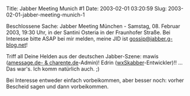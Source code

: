 Title: Jabber Meeting Munich #1
Date: 2003-02-01 03:20:59
Slug: 2003-02-01-jabber-meeting-munich-1


Beschlossene Sache: Jabber Meeting München - Samstag, 08. Februar 2003, 19:30
Uhr, in der Santini Osteria in der Fraunhofer Straße. Bei Interesse bitte ASAP
bei mir melden, meine JID ist [gossip@jabber.g-blog.net][1]!

Triff all Deine Helden aus der deutschen Jabber-Szene: mawis ([amessage.de- &
charente.de][2]-Admin)! Edrin ([wxSkabber][3]-Entwickler)!! … Das war's. Ich
komm natürlich auch. ;)

Bei Interesse entweder einfach vorbeikommen, aber besser noch: vorher Bescheid
sagen und dann vorbeikommen.

   [1]: mailto:gossip@jabber.g-blog.net
   [2]: http://www.amessage.de
   [3]: http://skabber.rudbek.com/
